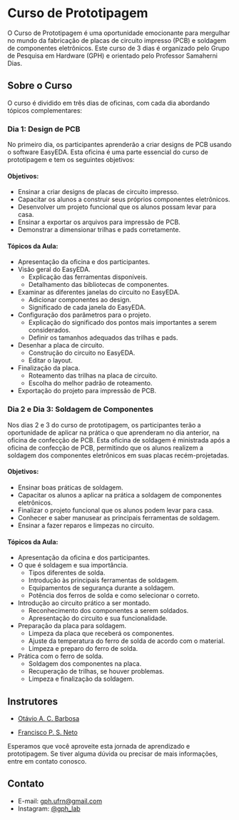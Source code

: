 # Curso de Prototipagem

O Curso de Prototipagem é uma oportunidade emocionante para mergulhar no mundo da fabricação de placas de circuito impresso (PCB) e soldagem de componentes eletrônicos. Este curso de 3 dias é organizado pelo Grupo de Pesquisa em Hardware (GPH) e orientado pelo Professor Samaherni Dias.

## Sobre o Curso

O curso é dividido em três dias de oficinas, com cada dia abordando tópicos complementares:

### Dia 1: Design de PCB

No primeiro dia, os participantes aprenderão a criar designs de PCB usando o software EasyEDA. Esta oficina é uma parte essencial do curso de prototipagem e tem os seguintes objetivos:

#### Objetivos:

- Ensinar a criar designs de placas de circuito impresso.
- Capacitar os alunos a construir seus próprios componentes eletrônicos.
- Desenvolver um projeto funcional que os alunos possam levar para casa.
- Ensinar a exportar os arquivos para impressão de PCB.
- Demonstrar a dimensionar trilhas e pads corretamente.

#### Tópicos da Aula:

- Apresentação da oficina e dos participantes.
- Visão geral do EasyEDA.
  - Explicação das ferramentas disponíveis.
  - Detalhamento das bibliotecas de componentes.
- Examinar as diferentes janelas do circuito no EasyEDA.
  - Adicionar componentes ao design.
  - Significado de cada janela do EasyEDA.
- Configuração dos parâmetros para o projeto.
  - Explicação do significado dos pontos mais importantes a serem considerados.
  - Definir os tamanhos adequados das trilhas e pads.
- Desenhar a placa de circuito.
  - Construção do circuito no EasyEDA.
  - Editar o layout.
- Finalização da placa.
  - Roteamento das trilhas na placa de circuito.
  - Escolha do melhor padrão de roteamento.
- Exportação do projeto para impressão de PCB.

### Dia 2 e Dia 3: Soldagem de Componentes

Nos dias 2 e 3 do curso de prototipagem, os participantes terão a oportunidade de aplicar na prática o que aprenderam no dia anterior, na oficina de confecção de PCB. Esta oficina de soldagem é ministrada após a oficina de confecção de PCB, permitindo que os alunos realizem a soldagem dos componentes eletrônicos em suas placas recém-projetadas.

#### Objetivos:

- Ensinar boas práticas de soldagem.
- Capacitar os alunos a aplicar na prática a soldagem de componentes eletrônicos.
- Finalizar o projeto funcional que os alunos podem levar para casa.
- Conhecer e saber manusear as principais ferramentas de soldagem.
- Ensinar a fazer reparos e limpezas no circuito.

#### Tópicos da Aula:

- Apresentação da oficina e dos participantes.
- O que é soldagem e sua importância.
  - Tipos diferentes de solda.
  - Introdução às principais ferramentas de soldagem.
  - Equipamentos de segurança durante a soldagem.
  - Potência dos ferros de solda e como selecionar o correto.
- Introdução ao circuito prático a ser montado.
  - Reconhecimento dos componentes a serem soldados.
  - Apresentação do circuito e sua funcionalidade.
- Preparação da placa para soldagem.
  - Limpeza da placa que receberá os componentes.
  - Ajuste da temperatura do ferro de solda de acordo com o material.
  - Limpeza e preparo do ferro de solda.
- Prática com o ferro de solda.
  - Soldagem dos componentes na placa.
  - Recuperação de trilhas, se houver problemas.
  - Limpeza e finalização da soldagem.

## Instrutores

- [Otávio A. C. Barbosa](https://github.com/otavioacb)

- [Francisco P. S. Neto](https://github.com/paivaneto8190)


Esperamos que você aproveite esta jornada de aprendizado e prototipagem. Se tiver alguma dúvida ou precisar de mais informações, entre em contato conosco.

## Contato

- E-mail: [gph.ufrn@gmail.com](mailto:gph.ufrn@gmail.com)
- Instagram: [@gph_lab](https://www.instagram.com/gph_lab/)
